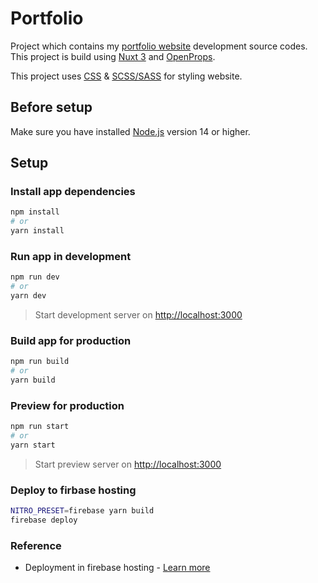 # Portfolio

Project which contains my [portfolio website](https://binodnepali.me/) development source codes. This project is build using [Nuxt 3](https://v3.nuxtjs.org/) and [OpenProps](https://open-props.style/).

This project uses [CSS](https://developer.mozilla.org/en-US/docs/Web/CSS) & [SCSS/SASS](https://sass-lang.com/) for styling website.

## Before setup

Make sure you have installed [Node.js](https://nodejs.org/en/) version 14 or higher.

## Setup

### Install app dependencies

```bash
npm install
# or
yarn install
```

### Run app in development

```bash
npm run dev
# or
yarn dev
```

> Start development server on <http://localhost:3000>

### Build app for production

```bash
npm run build
# or
yarn build
```

### Preview for production

```bash
npm run start
# or
yarn start
```

> Start preview server on <http://localhost:3000>

### Deploy to firbase hosting

```bash
NITRO_PRESET=firebase yarn build
firebase deploy
```

### Reference

* Deployment in firebase hosting - [Learn more](https://v3.nuxtjs.org/docs/deployment/firebase)
